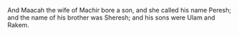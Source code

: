 And Maacah the wife of Machir bore a son, and she called his name Peresh; and the name of his brother was Sheresh; and his sons were Ulam and Rakem.

